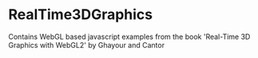 # RealTime3DGraphics
Contains WebGL based javascript examples from the book 'Real-Time 3D Graphics with WebGL2' by Ghayour and Cantor
